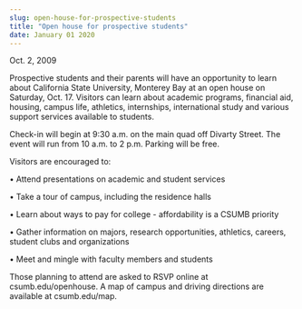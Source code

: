 ```yaml
---
slug: open-house-for-prospective-students
title: "Open house for prospective students"
date: January 01 2020
---
```


<p>Oct. 2, 2009
</p><p>Prospective students and their parents will have an opportunity to learn about California State University, Monterey Bay at an open house on Saturday, Oct. 17. Visitors can learn about academic programs, financial aid, housing, campus life, athletics, internships, international study and various support services available to students.
</p><p>Check-in will begin at 9:30 a.m. on the main quad off  Divarty Street. The event will run from 10 a.m. to 2 p.m. Parking will be free.
</p><p>Visitors are encouraged to:
</p><p>• Attend presentations on academic and student services
</p><p>• Take a tour of campus, including the residence halls
</p><p>• Learn about ways to pay for college - affordability is a CSUMB priority
</p><p>• Gather information on majors, research opportunities, athletics, careers, student clubs and organizations
</p><p>• Meet and mingle with faculty members and students
</p><p>Those planning to attend are asked to RSVP online at csumb.edu/openhouse. A map of campus and driving directions are available at csumb.edu/map.
</p><p> 
</p>
